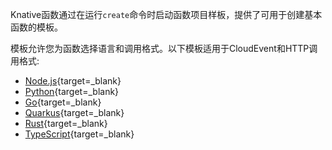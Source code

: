 <!-- Snippet used in the following topics:
- /docs/functions/README.md
-->
Knative函数通过在运行`create`命令时启动函数项目样板，提供了可用于创建基本函数的模板。

模板允许您为函数选择语言和调用格式。以下模板适用于CloudEvent和HTTP调用格式:

- [Node.js](https://github.com/knative/func/blob/main/docs/function-developers/nodejs.md){target=_blank}
- [Python](https://github.com/knative/func/blob/main/docs/function-developers/python.md){target=_blank}
- [Go](https://github.com/knative/func/blob/main/docs/function-developers/golang.md){target=_blank}
- [Quarkus](https://github.com/knative/func/blob/main/docs/function-developers/quarkus.md){target=_blank}
- [Rust](https://github.com/knative/func/blob/main/docs/function-developers/rust.md){target=_blank}
- [TypeScript](https://github.com/knative/func/blob/main/docs/function-developers/typescript.md){target=_blank}
